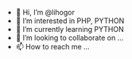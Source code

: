 - 👋 Hi, I’m @lihogor
- 👀 I’m interested in PHP, PYTHON
- 🌱 I’m currently learning PYTHON
- 💞️ I’m looking to collaborate on ...
- 📫 How to reach me ...

<!---
lihogor/lihogor is a ✨ special ✨ repository because its `README.md` (this file) appears on your GitHub profile.
You can click the Preview link to take a look at your changes.
--->
